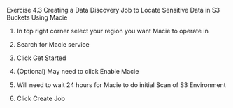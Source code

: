 Exercise 4.3 Creating a Data Discovery Job to Locate Sensitive Data in S3 Buckets Using Macie


1. In top right corner select your region you want Macie to operate in
2. Search for Macie service
3. Click Get Started
4. (Optional) May need to click Enable Macie
5. Will need to wait 24 hours for Macie to do initial Scan of S3 Environment

6. Click Create Job